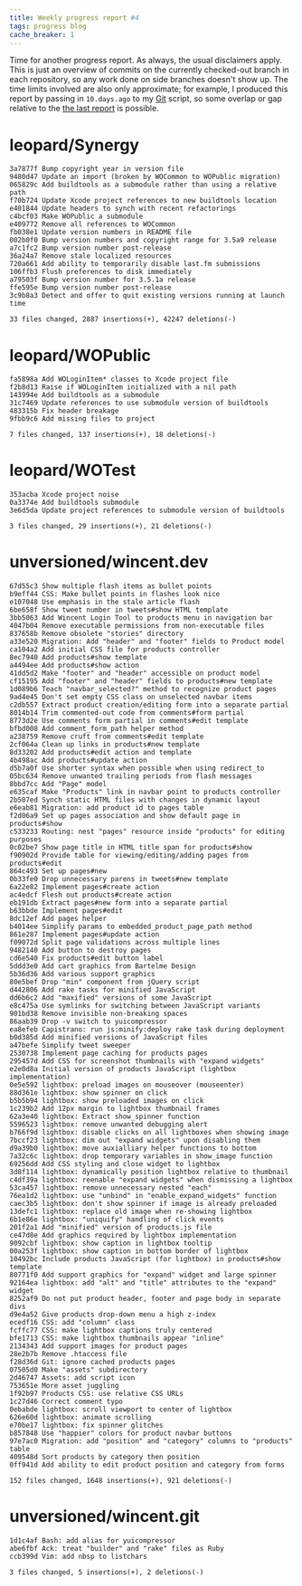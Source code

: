 ```yaml
---
title: Weekly progress report #4
tags: progress blog
cache_breaker: 1
---
```


Time for another progress report. As always, the usual disclaimers apply. This is just an overview of commits on the currently checked-out branch in each repository, so any work done on side branches doesn't show up. The time limits involved are also only approximate; for example, I produced this report by passing in `10.days.ago` to my [Git](/wiki/Git) script, so some overlap or gap relative to the [the last report](/blog/weekly-progress-report-3) is possible.

# leopard/Synergy

    3a7877f Bump copyright year in version file
    9480d47 Update an import (broken by WOCommon to WOPublic migration)
    065829c Add buildtools as a submodule rather than using a relative path
    f70b724 Update Xcode project references to new buildtools location
    e401844 Update headers to synch with recent refactorings
    c4bcf03 Make WOPublic a submodule
    e409772 Remove all references to WOCommon
    fb038e1 Update version numbers in README file
    002b0f0 Bump version numbers and copyright range for 3.5a9 release
    a7c1fc2 Bump version number post-release
    36a24a7 Remove stale localized resources
    720a661 Add ability to temporarily disable last.fm submissions
    106ffb3 Flush preferences to disk immediately
    a79503f Bump version number for 3.5.1a release
    ffe595e Bump version number post-release
    3c9b8a3 Detect and offer to quit existing versions running at launch time

    33 files changed, 2887 insertions(+), 42247 deletions(-)

# leopard/WOPublic

    fa5898a Add WOLoginItem* classes to Xcode project file
    f2b8d13 Raise if WOLoginItem initialized with a nil path
    143994e Add buildtools as a submodule
    31c7469 Update references to use submodule version of buildtools
    483315b Fix header breakage
    9fbb9c6 Add missing files to project

    7 files changed, 137 insertions(+), 18 deletions(-)

# leopard/WOTest

    353acba Xcode project noise
    0a3374e Add buildtools submodule
    3e6d5da Update project references to submodule version of buildtools

    3 files changed, 29 insertions(+), 21 deletions(-)

# unversioned/wincent.dev

    67d55c3 Show multiple flash items as bullet points
    b9eff44 CSS: Make bullet points in flashes look nice
    e107048 Use emphasis in the stale article flash
    6be658f Show tweet number in tweets#show HTML template
    3bb5063 Add Wincent Login Tool to products menu in navigation bar
    4047b04 Remove executable permissions from non-executable files
    837658b Remove obsolete "stories" directory
    a33e520 Migration: Add "header" and "footer" fields to Product model
    ca104a2 Add initial CSS file for products controller
    8ec7940 Add products#show template
    a4494ee Add products#show action
    41dd5d2 Make "footer" and "header" accessible on product model
    cf15195 Add "footer" and "header" fields to products#new template
    1d089b6 Teach "navbar_selected?" method to recognize product pages
    9ad4e45 Don't set empty CSS class on unselected navbar items
    c2db557 Extract product creation/editing form into a separate partial
    8014b14 Trim commented-out code from comments#form partial
    8773d2e Use comments form partial in comments#edit template
    bfbd008 Add comment_form_path helper method
    a238759 Remove cruft from comments#edit template
    2cf064a Clean up links in products#new template
    8d33202 Add products#edit action and template
    4b498ac Add products#update action
    d5b7a0f Use shorter syntax when possible when using redirect_to
    05bc634 Remove unwanted trailing periods from flash messages
    8bbd7cc Add "Page" model
    e635caf Make "Products" link in navbar point to products controller
    2b507ed Synch static HTML files with changes in dynamic layout
    e6eab81 Migration: add product id to pages table
    f2d06a9 Set up pages association and show default page in products#show
    c533233 Routing: nest "pages" resource inside "products" for editing purposes
    0c02be7 Show page title in HTML title span for products#show
    f90902d Provide table for viewing/editing/adding pages from products#edit
    864c493 Set up pages#new
    0b33fe0 Drop unnecessary parens in tweets#new template
    6a22e82 Implement pages#create action
    ac4edcf Flesh out products#create action
    eb191db Extract pages#new form into a separate partial
    b63bbde Implement pages#edit
    8dc12ef Add pages helper
    b4014ee Simplify params to embedded_product_page_path method
    861e287 Implement pages#update action
    f09072d Split page validations across multiple lines
    9482140 Add button to destroy pages
    cd6e540 Fix products#edit button label
    5ddd3e0 Add cart graphics from Bartelme Design
    5b36d36 Add various support graphics
    80e5bef Drop "min" component from jQuery script
    d442806 Add rake tasks for minified JavaScript
    dd6b6c2 Add "maxified" versions of some JavaScript
    e8c475a Use symlinks for switching between JavaScript variants
    901bd38 Remove invisible non-breaking spaces
    86aab39 Drop -v switch to yuicompressor
    ea8efeb Capistrano: run js:minify:deploy rake task during deployment
    b0d385d Add minified versions of JavaScript files
    a47befe Simplify tweet sweeper
    2530738 Implement page caching for products pages
    295457d Add CSS for screenshot thumbnails with "expand widgets"
    e2e0d8a Initial version of products JavaScript (lightbox implementation)
    0e5e592 lightbox: preload images on mouseover (mouseenter)
    88d361e lightbox: show spinner on click
    b5b5b94 lightbox: show preloaded images on click
    1c239b2 Add 12px margin to lightbox thumbnail frames
    62a3e40 lightbox: Extract show_spinner function
    5596523 lightbox: remove unwanted debugging alert
    b766f9d lightbox: disable clicks on all lightboxes when showing image
    7bccf23 lightbox: dim out "expand widgets" upon disabling them
    d9a39b0 lightbox: move auxialliary helper functions to bottom
    7a32c6c lightbox: drop temporary variables in show_image function
    69256dd Add CSS styling and close widget to lightbox
    3d8f114 lightbox: dynamically position lightbox relative to thumbnail
    c4df39a lightbox: reenable "expand widgets" when dismissing a lightbox
    53ca457 lightbox: remove unnecessary nested "each"
    76ea1d2 lightbox: use "unbind" in "enable_expand_widgets" function
    caec3b5 lightbox: don't show spinner if image is already preloaded
    13defc1 lightbox: replace old image when re-showing lightbox
    6b1e86e lightbox: "uniquify" handling of click events
    201f2a1 Add "minified" version of products.js file
    ce47d8e Add graphics required by lightbox implementation
    9092cbf lightbox: show caption in lightbox tooltip
    00a253f lightbox: show caption in bottom border of lightbox
    10492bc Include products JavaScript (for lightbox) in products#show template
    80771f0 Add support graphics for "expand" widget and large spinner
    92164ea lightbox: add "alt" and "title" attributes to the "expand" widget
    8252af9 Do not put product header, footer and page body in separate divs
    d9e4a52 Give products drop-down menu a high z-index
    ecedf16 CSS: add "column" class
    fcffc77 CSS: make lightbox captions truly centered
    bfe1713 CSS: make lightbox thumbnails appear "inline"
    2134343 Add support images for product pages
    28e2b7b Remove .htaccess file
    f28d36d Git: ignore cached products pages
    07505d0 Make "assets" subdirectory
    2d46747 Assets: add script icon
    753651e More asset juggling
    1f92b97 Products CSS: use relative CSS URLs
    1c27d46 Correct comment typo
    0ebabde lightbox: scroll viewport to center of lightbox
    626e60d lightbox: animate scrolling
    e70be17 lightbox: fix spinner glitches
    b857848 Use "happier" colors for product navbar buttons
    97e7ac0 Migration: add "position" and "category" columns to "products" table
    409548d Sort products by category then position
    0ff941d Add ability to edit product position and category from forms

    152 files changed, 1648 insertions(+), 921 deletions(-)

# unversioned/wincent.git

    1d1c4af Bash: add alias for yuicompressor
    abe6fbf Ack: treat "builder" and "rake" files as Ruby
    ccb399d Vim: add nbsp to listchars

    3 files changed, 5 insertions(+), 2 deletions(-)
